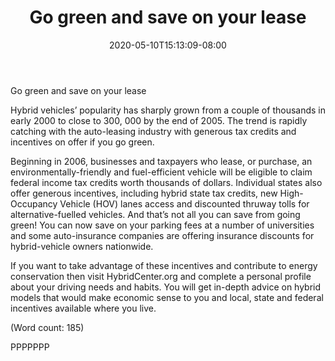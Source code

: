 ﻿---
title: "Go green and save on your lease"
date: 2020-05-10T15:13:09-08:00
description: "Auto-Leasing Tips for Web Success"
featured_image: "/images/Auto-Leasing.jpg"
tags: ["Auto Leasing"]
---

Go green and save on your lease

Hybrid vehicles’ popularity has sharply grown from a couple of thousands
in early 2000 to close to 300, 000 by the end of 2005. The trend is 
rapidly catching with the auto-leasing industry with generous tax credits
and incentives on offer if you go green.

Beginning in 2006, businesses and taxpayers who lease, or purchase, an 
environmentally-friendly and fuel-efficient vehicle will be eligible to 
claim federal income tax credits worth thousands of dollars. Individual 
states also offer generous incentives, including hybrid state tax credits, 
new High-Occupancy Vehicle (HOV) lanes access and discounted thruway tolls
for alternative-fuelled vehicles. 
And that’s not all you can save from going green! You can now save on your 
parking fees at a number of universities and some auto-insurance companies
are offering insurance discounts for hybrid-vehicle owners nationwide. 

If you want to take advantage of these incentives and contribute to energy 
conservation then visit HybridCenter.org and complete a personal profile 
about your driving needs and habits. You will get in-depth advice on hybrid
models that would make economic sense to you and local, state and federal 
incentives available where you live. 

(Word count: 185)

PPPPPPP


